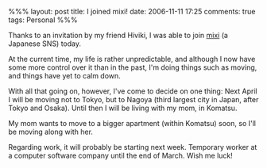 %%%
layout: post
title: I joined mixi!
date: 2006-11-11 17:25
comments: true
tags: Personal
%%%

Thanks to an invitation by my friend Hiviki, I was able to join [mixi](http://mixi.jp/) (a Japanese SNS) today.

At the current time, my life is rather unpredictable, and although I now have some more control over it than in the
past, I'm doing things such as moving, and things have yet to calm down.

With all that going on, however, I've come to decide on one thing: Next April I will be moving not to Tokyo, but to
Nagoya (third largest city in Japan, after Tokyo and Osaka). Until then I will be living with my mom, in Komatsu.

My mom wants to move to a bigger apartment (within Komatsu) soon, so I'll be moving along with her.

Regarding work, it will probably be starting next week. Temporary worker at a computer software company
until the end of March. Wish me luck!